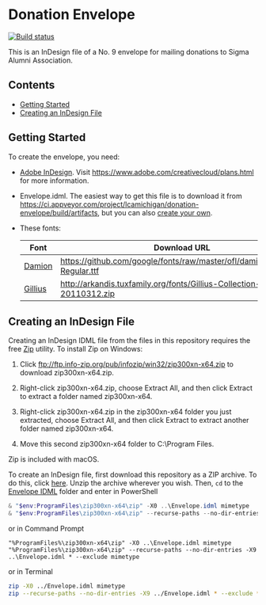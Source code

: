 # Donation Envelope

[![Build status](https://ci.appveyor.com/api/projects/status/8gpxn0fx2qmyqb6p?svg=true)](https://ci.appveyor.com/project/lcamichigan/donation-envelope)

This is an InDesign file of a No.&nbsp;9 envelope for mailing donations to Sigma
Alumni Association.

## Contents

* [Getting Started](#getting-started)
* [Creating an InDesign File](#creating-an-indesign-file)

## Getting Started

To create the envelope, you need:

* [Adobe InDesign](https://www.adobe.com/products/indesign.html). Visit
  https://www.adobe.com/creativecloud/plans.html for more information.

* Envelope.idml. The easiest way to get this file is to download it from
  https://ci.appveyor.com/project/lcamichigan/donation-envelope/build/artifacts,
  but you can also [create your own](#creating-an-indesign-file).

* These fonts:

  | Font                                                   | Download URL                                                             |
  |--------------------------------------------------------|--------------------------------------------------------------------------|
  | [Damion](https://fonts.google.com/specimen/Damion)     | https://github.com/google/fonts/raw/master/ofl/damion/Damion-Regular.ttf |
  | [Gillius](http://arkandis.tuxfamily.org/adffonts.html) | http://arkandis.tuxfamily.org/fonts/Gillius-Collection-20110312.zip      |

## Creating an InDesign File

Creating an InDesign IDML file from the files in this repository requires the
free [Zip](http://www.info-zip.org/Zip.html) utility. To install Zip on Windows:

1. Click ftp://ftp.info-zip.org/pub/infozip/win32/zip300xn-x64.zip to download
   zip300xn-x64.zip.

2. Right-click zip300xn-x64.zip, choose Extract All, and then click Extract to
   extract a folder named zip300xn-x64.

3. Right-click zip300xn-x64.zip in the zip300xn-x64 folder you just extracted,
   choose Extract All, and then click Extract to extract another folder named
   zip300xn-x64.

4. Move this second zip300xn-x64 folder to C:\Program Files.

Zip is included with macOS.

To create an InDesign file, first download this repository as a ZIP archive. To
do this, click
[here](https://github.com/lcamichigan/donation-envelope/archive/master.zip).
Unzip the archive wherever you wish. Then, `cd` to the
[Envelope IDML](Envelope%20IDML) folder and enter in PowerShell

```powershell
& "$env:ProgramFiles\zip300xn-x64\zip" -X0 ..\Envelope.idml mimetype
& "$env:ProgramFiles\zip300xn-x64\zip" --recurse-paths --no-dir-entries -X9 ..\Envelope.idml * --exclude mimetype
```

or in Command Prompt

```batch
"%ProgramFiles%\zip300xn-x64\zip" -X0 ..\Envelope.idml mimetype
"%ProgramFiles%\zip300xn-x64\zip" --recurse-paths --no-dir-entries -X9 ..\Envelope.idml * --exclude mimetype
```

or in Terminal

```sh
zip -X0 ../Envelope.idml mimetype
zip --recurse-paths --no-dir-entries -X9 ../Envelope.idml * --exclude *.DS_Store mimetype
```
